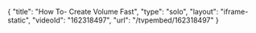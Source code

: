 {
    "title": "How To- Create Volume Fast",
    "type": "solo",
    "layout": "iframe-static",
    "videoId": "162318497",
    "url": "\/tvpembed\/162318497"
}